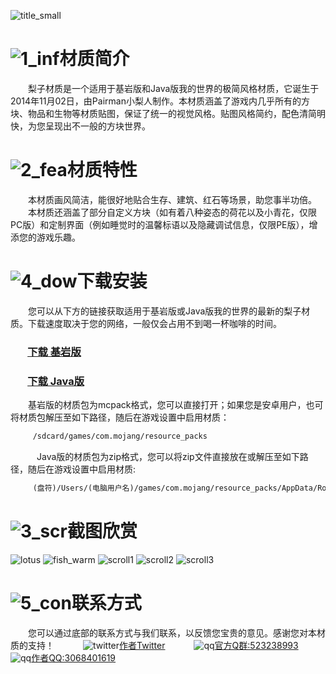 ![title_small](https://ooo.0o0.ooo/2018/04/15/5ad35aaeb7ceb.png)
# ![1_inf](https://ooo.0o0.ooo/2018/04/15/5ad356c68a689.png)材质简介
　　梨子材质是一个适用于基岩版和Java版我的世界的极简风格材质，它诞生于2014年11月02日，由Pairman小梨人制作。本材质涵盖了游戏内几乎所有的方块、物品和生物等材质贴图，保证了统一的视觉风格。贴图风格简约，配色清简明快，为您呈现出不一般的方块世界。
        
# ![2_fea](https://ooo.0o0.ooo/2018/04/15/5ad356d28e7e4.png)材质特性
　　本材质画风简洁，能很好地贴合生存、建筑、红石等场景，助您事半功倍。
　　本材质还涵盖了部分自定义方块（如有着八种姿态的荷花以及小青花，仅限PC版）和定制界面（例如睡觉时的温馨标语以及隐藏调试信息，仅限PE版），增添您的游戏乐趣。
        
# ![4_dow](https://ooo.0o0.ooo/2018/04/15/5ad356daadd7b.png)下载安装
　　您可以从下方的链接获取适用于基岩版或Java版我的世界的最新的梨子材质。下载速度取决于您的网络，一般仅会占用不到喝一杯咖啡的时间。
###            [下载 基岩版](https://pan.baidu.com/s/1CS69yjK4pDTydHXQMo1CAg)
###            [下载 Java版](https://pan.baidu.com/s/1mF-RPnOMnP3PLofEcmbM9g)
　　基岩版的材质包为mcpack格式，您可以直接打开；如果您是安卓用户，也可将材质包解压至如下路径，随后在游戏设置中启用材质：
```markdown
　　　/sdcard/games/com.mojang/resource_packs
```
　　　Java版的材质包为zip格式，您可以将zip文件直接放在或解压至如下路径，随后在游戏设置中启用材质:
```markdown
　　　(盘符)/Users/(电脑用户名)/games/com.mojang/resource_packs/AppData/Roaming/.minecraft/resourcepacks
```

# ![3_scr](https://ooo.0o0.ooo/2018/04/15/5ad356e2418e9.png)截图欣赏
![lotus](https://ooo.0o0.ooo/2018/04/15/5ad347677c7c7.png)
![fish_warm](https://ooo.0o0.ooo/2018/04/15/5ad3478aad5a2.png)
![scroll1](https://ooo.0o0.ooo/2018/04/15/5ad3481429b8d.png)
![scroll2](https://ooo.0o0.ooo/2018/04/15/5ad3482c14db9.png)
![scroll3](https://ooo.0o0.ooo/2018/04/15/5ad3484134480.png)

# ![5_con](https://ooo.0o0.ooo/2018/04/15/5ad356e93e3e3.png)联系方式
　　您可以通过底部的联系方式与我们联系，以反馈您宝贵的意见。感谢您对本材质的支持！
　　　![twitter](https://ooo.0o0.ooo/2018/04/15/5ad353238bf7b.png)[作者Twitter](https://www.twitter.com/Pairmanxlr)
　　　![qq](https://ooo.0o0.ooo/2018/04/15/5ad3531a48784.png)[官方Q群:523238993](https://jq.qq.com/?_wv=1027&k=5vuBSpI)
　　　![qq](https://ooo.0o0.ooo/2018/04/15/5ad3531a48784.png)[作者QQ:3068401619](https://qm.qq.com/cgi-bin/qm/qr?k=LJbV1ta7hDKCbGh57unZVvd4tMQ49McL)
       
